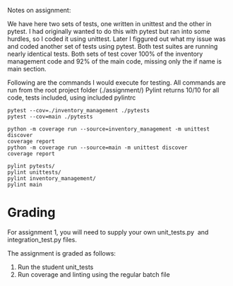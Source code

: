 Notes on assignment:

We have here two sets of tests, one written in unittest and the other in pytest.
I had originally wanted to do this with pytest but ran into some hurdles, so I
coded it using unittest.  Later I figgured out what my issue was and coded
another set of tests using pytest.  Both test suites are running nearly
identical tests.  Both sets of test cover 100% of the inventory management code
and 92% of the main code, missing only the if name is main section.

Following are the commands I would execute for testing.
All commands are run from the root project folder (./assignment/)
Pylint returns 10/10 for all code, tests included, using included pylintrc

```
pytest --cov=./inventory_management ./pytests
pytest --cov=main ./pytests

python -m coverage run --source=inventory_management -m unittest discover
coverage report
python -m coverage run --source=main -m unittest discover
coverage report

pylint pytests/
pylint unittests/
pylint inventory_management/
pylint main
```



Grading
=======

For assignment 1, you will need to supply your own unit_tests.py 
and integration_test.py files.

The assignment is graded as follows:
1. Run the student unit_tests
2. Run coverage and linting using the regular batch file
